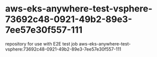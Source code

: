 # aws-eks-anywhere-test-vsphere-73692c48-0921-49b2-89e3-7ee57e30f557-111
repository for use with E2E test job aws-eks-anywhere-test-vsphere:73692c48-0921-49b2-89e3-7ee57e30f557-111
